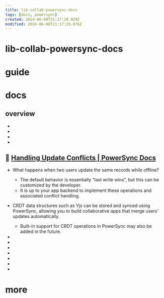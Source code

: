 ```yaml
---
title: lib-collab-powersync-docs
tags: [docs, powersync]
created: 2024-06-08T21:17:20.929Z
modified: 2024-06-08T21:17:29.876Z
---
```


# lib-collab-powersync-docs

# guide

# docs

## overview

- 
- 
- 
- 

## 🔀 [Handling Update Conflicts | PowerSync Docs](https://docs.powersync.com/usage/lifecycle-maintenance/handling-update-conflicts)

- What happens when two users update the same records while offline?
  - The default behavior is essentially “last write wins”, but this can be customized by the developer.
  - It is up to your app backend to implement these operations and associated conflict handling.

- CRDT data structures such as Yjs can be stored and synced using PowerSync, allowing you to build collaborative apps that merge users' updates automatically. 
  - Built-in support for CRDT operations in PowerSync may also be added in the future.

- 
- 
- 
- 
- 
- 
- 

# more
